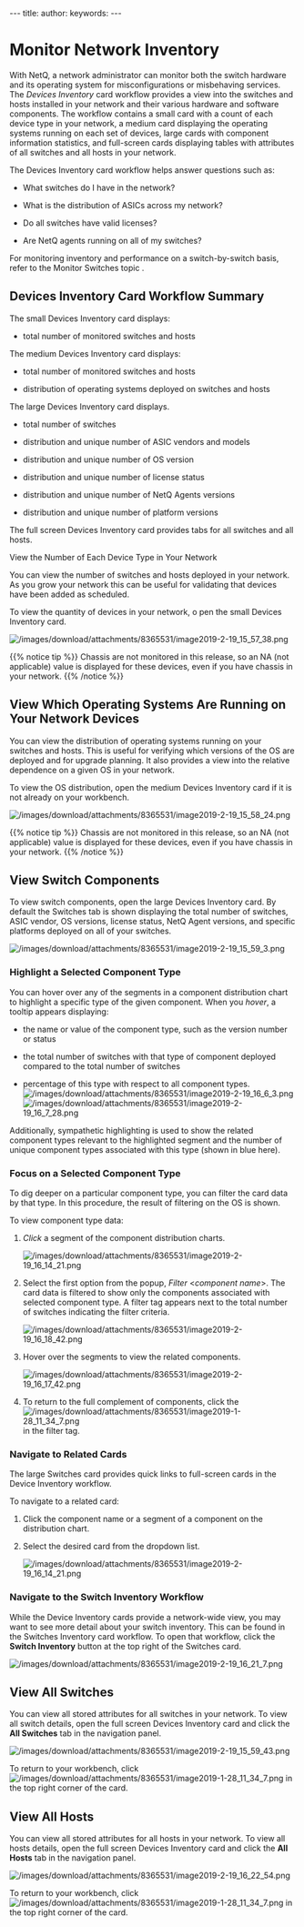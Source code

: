 \--- title: author: keywords: ---

# Monitor Network Inventory

With NetQ, a network administrator can monitor both the switch hardware
and its operating system for misconfigurations or misbehaving services.
The *Devices Inventory* card workflow provides a view into the switches
and hosts installed in your network and their various hardware and
software components. The workflow contains a small card with a count of
each device type in your network, a medium card displaying the operating
systems running on each set of devices, large cards with component
information statistics, and full-screen cards displaying tables with
attributes of all switches and all hosts in your network.

The Devices Inventory card workflow helps answer questions such as:

  - What switches do I have in the network?

  - What is the distribution of ASICs across my network?

  - Do all switches have valid licenses?

  - Are NetQ agents running on all of my switches?

For monitoring inventory and performance on a switch-by-switch basis,
refer to the Monitor Switches topic
.

<div id="src-8365531_MonitorNetworkInventory-DevicesInventoryCardWorkflowSummary" class="section section-1">

## Devices Inventory Card Workflow Summary

The small Devices Inventory card displays:

  - total number of monitored switches and hosts

The medium Devices Inventory card displays:

  - total number of monitored switches and hosts

  - distribution of operating systems deployed on switches and hosts

The large Devices Inventory card displays.

  - total number of switches

  - distribution and unique number of ASIC vendors and models

  - distribution and unique number of OS version

  - distribution and unique number of license status

  - distribution and unique number of NetQ Agents versions

  - distribution and unique number of platform versions

The full screen Devices Inventory card provides tabs for all switches
and all hosts.

View the Number of Each Device Type in Your Network

You can view the number of switches and hosts deployed in your network.
As you grow your network this can be useful for validating that devices
have been added as scheduled.

To view the quantity of devices in your network, o pen the small Devices
Inventory
card.

![/images/download/attachments/8365531/image2019-2-19\_15\_57\_38.png](/images/download/attachments/8365531/image2019-2-19_15_57_38.png)

<div class="confbox admonition admonition-tip">

<div class="admonition-body">

{{% notice tip %}} Chassis are not monitored in this release, so an NA
(not applicable) value is displayed for these devices, even if you have
chassis in your network. {{% /notice
%}}

</div>

</div>

</div>

<div id="src-8365531_MonitorNetworkInventory-ViewWhichOperatingSystemsAreRunningonYourNetworkDevices" class="section section-1">

## View Which Operating Systems Are Running on Your Network Devices

You can view the distribution of operating systems running on your
switches and hosts. This is useful for verifying which versions of the
OS are deployed and for upgrade planning. It also provides a view into
the relative dependence on a given OS in your network.

To view the OS distribution, open the medium Devices Inventory card if
it is not already on your
workbench.

![/images/download/attachments/8365531/image2019-2-19\_15\_58\_24.png](/images/download/attachments/8365531/image2019-2-19_15_58_24.png)

<div class="confbox admonition admonition-tip">

<div class="admonition-body">

{{% notice tip %}} Chassis are not monitored in this release, so an NA
(not applicable) value is displayed for these devices, even if you have
chassis in your network. {{% /notice
%}}

</div>

</div>

</div>

<div id="src-8365531_MonitorNetworkInventory-ViewSwitchComponents" class="section section-1">

## View Switch Components

To view switch components, open the large Devices Inventory card. By
default the Switches tab is shown displaying the total number of
switches, ASIC vendor, OS versions, license status, NetQ Agent versions,
and specific platforms deployed on all of your
switches.

![/images/download/attachments/8365531/image2019-2-19\_15\_59\_3.png](/images/download/attachments/8365531/image2019-2-19_15_59_3.png)

<div id="src-8365531_MonitorNetworkInventory-HighlightaSelectedComponentType" class="section section-2">

### Highlight a Selected Component Type

You can hover over any of the segments in a component distribution chart
to highlight a specific type of the given component. When you *hover*, a
tooltip appears displaying:

  - the name or value of the component type, such as the version number
    or status

  - the total number of switches with that type of component deployed
    compared to the total number of switches

  - percentage of this type with respect to all component
    types.  
    ![/images/download/attachments/8365531/image2019-2-19\_16\_6\_3.png](/images/download/attachments/8365531/image2019-2-19_16_6_3.png)
    ![/images/download/attachments/8365531/image2019-2-19\_16\_7\_28.png](/images/download/attachments/8365531/image2019-2-19_16_7_28.png)

Additionally, sympathetic highlighting is used to show the related
component types relevant to the highlighted segment and the number of
unique component types associated with this type (shown in blue
here).

</div>

<div id="src-8365531_MonitorNetworkInventory-FocusonaSelectedComponentType" class="section section-2">

### Focus on a Selected Component Type

To dig deeper on a particular component type, you can filter the card
data by that type. In this procedure, the result of filtering on the OS
is shown.

To view component type data:

1.  *Click* a segment of the component distribution
    charts.
    
    ![/images/download/attachments/8365531/image2019-2-19\_16\_14\_21.png](/images/download/attachments/8365531/image2019-2-19_16_14_21.png)

2.  Select the first option from the popup, *Filter* \<*component
    name*\>. The card data is filtered to show only the components
    associated with selected component type. A filter tag appears next
    to the total number of switches indicating the filter
    criteria.
    
    ![/images/download/attachments/8365531/image2019-2-19\_16\_18\_42.png](/images/download/attachments/8365531/image2019-2-19_16_18_42.png)

3.  Hover over the segments to view the related
    components.
    
    ![/images/download/attachments/8365531/image2019-2-19\_16\_17\_42.png](/images/download/attachments/8365531/image2019-2-19_16_17_42.png)

4.  To return to the full complement of components, click the
    ![/images/download/attachments/8365531/image2019-1-28\_11\_34\_7.png](/images/download/attachments/8365531/image2019-1-28_11_34_7.png)
    in the filter
tag.

</div>

<div id="src-8365531_MonitorNetworkInventory-NavigatetoRelatedCards" class="section section-2">

### Navigate to Related Cards

The large Switches card provides quick links to full-screen cards in the
Device Inventory workflow.

To navigate to a related card:

1.  Click the component name or a segment of a component on the
    distribution chart.

2.  Select the desired card from the dropdown
    list.
    
    ![/images/download/attachments/8365531/image2019-2-19\_16\_14\_21.png](/images/download/attachments/8365531/image2019-2-19_16_14_21.png)

</div>

<div id="src-8365531_MonitorNetworkInventory-NavigatetotheSwitchInventoryWorkflow" class="section section-2">

### Navigate to the Switch Inventory Workflow

While the Device Inventory cards provide a network-wide view, you may
want to see more detail about your switch inventory. This can be found
in the Switches Inventory card workflow. To open that workflow, click
the **Switch Inventory** button at the top right of the Switches
card.

![/images/download/attachments/8365531/image2019-2-19\_16\_21\_7.png](/images/download/attachments/8365531/image2019-2-19_16_21_7.png)

</div>

</div>

<div id="src-8365531_MonitorNetworkInventory-ViewAllSwitches" class="section section-1">

## View All Switches

You can view all stored attributes for all switches in your network. To
view all switch details, open the full screen Devices Inventory card and
click the **All Switches** tab in the navigation
panel.

![/images/download/attachments/8365531/image2019-2-19\_15\_59\_43.png](/images/download/attachments/8365531/image2019-2-19_15_59_43.png)

To return to your workbench, click
![/images/download/attachments/8365531/image2019-1-28\_11\_34\_7.png](/images/download/attachments/8365531/image2019-1-28_11_34_7.png)
in the top right corner of the
card.

</div>

<div id="src-8365531_MonitorNetworkInventory-ViewAllHosts" class="section section-1">

## View All Hosts

You can view all stored attributes for all hosts in your network. To
view all hosts details, open the full screen Devices Inventory card and
click the **All Hosts** tab in the navigation
panel.

![/images/download/attachments/8365531/image2019-2-19\_16\_22\_54.png](/images/download/attachments/8365531/image2019-2-19_16_22_54.png)

To return to your workbench, click
![/images/download/attachments/8365531/image2019-1-28\_11\_34\_7.png](/images/download/attachments/8365531/image2019-1-28_11_34_7.png)
in the top right corner of the card.

</div>
